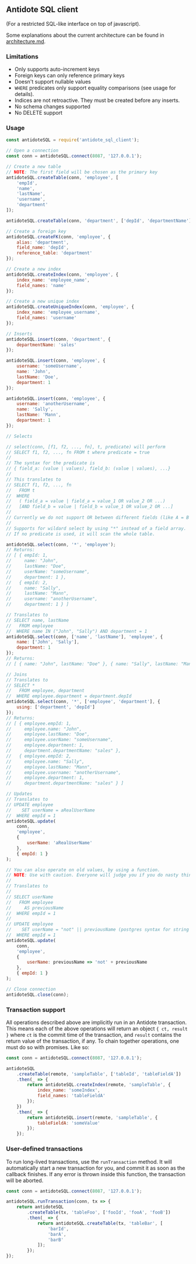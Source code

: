 ## Antidote SQL client

(For a restricted SQL-like interface on top of javascript).

Some explanations about the current architecture can be found in [architecture.md](./architecture.md).

### Limitations

- Only supports auto-increment keys
- Foreign keys can only reference primary keys
- Doesn't support nullable values
- `WHERE` predicates only support equality comparisons (see usage for details).
- Indices are not retroactive. They must be created before any inserts.
- No schema changes supported
- No DELETE support

### Usage

```js
const antidoteSQL = require('antidote_sql_client');

// Open a connection
const conn = antidoteSQL.connect(8087, '127.0.0.1');

// Create a new table
// NOTE: The first field will be chosen as the primary key
antidoteSQL.createTable(conn, 'employee', [
    'empId',
    'name',
    'lastName',
    'username',
    'department'
]);

antidoteSQL.createTable(conn, 'department', ['depId', 'departmentName']);

// Create a foreign key
antidoteSQL.createFK(conn, 'employee', {
    alias: 'department',
    field_name: 'depId',
    reference_table: 'department'
});

// Create a new index
antidoteSQL.createIndex(conn, 'employee', {
    index_name: 'employee_name',
    field_names: 'name'
});

// Create a new unique index
antidoteSQL.createUniqueIndex(conn, 'employee', {
    index_name: 'employee_username',
    field_names: 'username'
});

// Inserts
antidoteSQL.insert(conn, 'department', {
    departmentName: 'sales'
});

antidoteSQL.insert(conn, 'employee', {
    username: 'someUsername',
    name: 'John',
    lastName: 'Doe',
    department: 1
});

antidoteSQL.insert(conn, 'employee', {
    username: 'anotherUsername',
    name: 'Sally',
    lastName: 'Mann',
    department: 1
});

// Selects

// select(conn, [f1, f2, ..., fn], t, predicate) will perform
// SELECT f1, f2, ..., fn FROM t where predicate = true
//
// The syntax for the predicate is
// { field_a: (value | values), field_b: (value | values), ...}
//
// This translates to
// SELECT f1, f2, ..., fn
//   FROM t
//  WHERE
//   ( field_a = value | field_a = value_1 OR value_2 OR ...)
//   [AND field_b = value | field_b = value_1 OR value_2 OR ...]
//
// Currently we do not support OR between different fields (like A = B OR C = D).
//
// Supports for wildard select by using "*" instead of a field array.
// If no predicate is used, it will scan the whole table.

antidoteSQL.select(conn, '*', 'employee');
// Returns:
// [ { empId: 1,
//     name: "John",
//     lastName: "Doe",
//     userName: "someUsername",
//     department: 1 },
//   { empId: 2,
//     name: "Sally",
//     lastName: "Mann",
//     username: "anotherUsername",
//     department: 1 } ]

// Translates to
// SELECT name, lastName
//   FROM employee
//  WHERE name IN ("John", "Sally") AND department = 1
antidoteSQL.select(conn, ['name', 'lastName'], 'employee', {
    name: ['John', 'Sally'],
    department: 1
});
// Returns:
// [ { name: "John", lastName: "Doe" }, { name: "Sally", lastName: "Mann" }]

// Joins
// Translates to
// SELECT *
//   FROM employee, department
//  WHERE employee.department = department.depId
antidoteSQL.select(conn, '*', ['employee', 'department'], {
    using: ['department', 'depId']
});
// Returns:
// [ { employee.empId: 1,
//     employee.name: "John",
//     employee.lastName: "Doe",
//     employee.userName: "someUsername",
//     employee.department: 1,
//     department.departmentName: "sales" },
//   { employee.empId: 2,
//     employee.name: "Sally",
//     employee.lastName: "Mann",
//     employee.username: "anotherUsername",
//     employee.department: 1,
//     department.departmentName: "sales" } ]

// Updates
// Translates to
// UPDATE employee
//    SET userName = aRealUserName
//  WHERE empId = 1
antidoteSQL.update(
    conn,
    'employee',
    {
        userName: 'aRealUserName'
    },
    { empId: 1 }
);

// You can also operate on old values, by using a function.
// NOTE: Use with caution. Everyone will judge you if you do nasty things here.
//
// Translates to
//
// SELECT userName
//   FROM employee
//     AS previousName
//  WHERE empId = 1
//
// UPDATE employee
//    SET userName = "not" || previousName (postgres syntax for string concatenation)
//  WHERE empId = 1
antidoteSQL.update(
    conn,
    'employee',
    {
        userName: previousName => 'not' + previousName
    },
    { empId: 1 }
);

// Close connection
antidoteSQL.close(conn);
```

### Transaction support

All operations described above are implicitly run in an Antidote
transaction. This means each of the above operations will return
an object `{ ct, result }` where `ct` is the commit time of the
transaction, and `result` contains the return value of the
transaction, if any. To chain together operations, one must
do so with promises. Like so:

```js
const conn = antidoteSQL.connect(8087, '127.0.0.1');

antidoteSQL
    .createTable(remote, 'sampleTable', ['tableId', 'tableFieldA'])
    .then(_ => {
        return antidoteSQL.createIndex(remote, 'sampleTable', {
            index_name: 'someIndex',
            field_names: 'tableFieldA'
        });
    })
    .then(_ => {
        return antidoteSQL.insert(remote, 'sampleTable', {
            tableFieldA: 'someValue'
        });
    });
```

### User-defined transactions

To run long-lived transactions, use the `runTransaction` method.
It will automatically start a new transaction for you, and commit
it as soon as the callback finishes. If any error is thrown inside
this function, the transaction will be aborted.

```js
const conn = antidoteSQL.connect(8087, '127.0.0.1');

antidoteSQL.runTransaction(conn, tx => {
    return antidoteSQL
        .createTable(tx, 'tableFoo', ['fooId', 'fooA', 'fooB'])
        .then(_ => {
            return antidoteSQL.createTable(tx, 'tableBar', [
                'barId',
                'barA',
                'barB'
            ]);
        });
});
```
